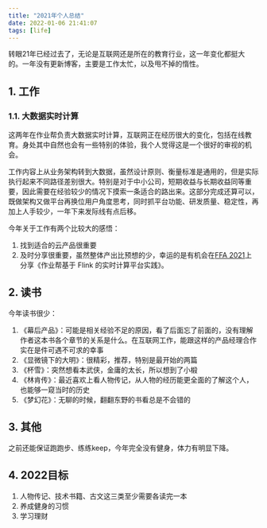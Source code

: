 ```yaml
---
title: "2021年个人总结"
date: 2022-01-06 21:41:07
tags: [life]
---
```


转眼21年已经过去了，无论是互联网还是所在的教育行业，这一年变化都挺大的。一年没有更新博客，主要是工作太忙，以及甩不掉的惰性。

## 1. 工作

### 1.1. 大数据实时计算

这两年在作业帮负责大数据实时计算，互联网正在经历很大的变化，包括在线教育。身处其中自然也会有一些特别的体验，我个人觉得这是一个很好的审视的机会。

工作内容上从业务架构转到大数据，虽然设计原则、衡量标准是通用的，但是实际执行起来不同路径差别很大。特别是对于中小公司，短期收益与长期收益同等重要，因此需要在经验较少的情况下摸索一条适合的路出来。这部分完成还算可以，既做架构又做平台再换位用户角度思考，同时抓平台功能、研发质量、稳定性，再加上人手较少，一年下来发际线有点后移。

今年关于工作有两个比较大的感悟：
1. 找到适合的云产品很重要
2. 及时分享很重要，虽然整体产出比预想的少，幸运的是有机会在[FFA 2021](https://flink-forward.org.cn/#agenda)上分享《作业帮基于 Flink 的实时计算平台实践》。

## 2. 读书

今年读书很少：

1. 《幕后产品》：可能是相关经验不足的原因，看了后面忘了前面的，没有理解作者这本书各个章节的关系是什么。在互联网工作，能跟这样的产品经理合作实在是件可遇不可求的幸事
2. 《显微镜下的大明》：很精彩，推荐，特别是最开始的两篇
3. 《杯雪》：突然想看本武侠，金庸的太长，所以想到了小椴
4. 《林肯传》：最近喜欢上看人物传记，从人物的经历能更全面的了解这个人，也能够一窥当时的历史
5. 《梦幻花》：无聊的时候，翻翻东野的书看总是不会错的

## 3. 其他

之前还能保证跑跑步、练练keep，今年完全没有健身，体力有明显下降。

## 4. 2022目标

1. 人物传记、技术书籍、古文这三类至少需要各读完一本
2. 养成健身的习惯
3. 学习理财
